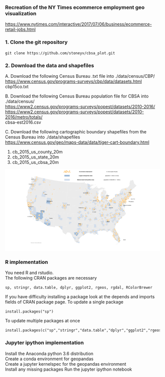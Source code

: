
### Recreation of the NY Times ecommerce employment geo visualization
https://www.nytimes.com/interactive/2017/07/06/business/ecommerce-retail-jobs.html

### 1. Clone the git repository
```
git clone https://github.com/stoneyv/cbsa_plot.git
```

### 2. Download the data and shapefiles  
A. Download the following Census Bureau .txt file into ./data/census/CBP/  
https://www.census.gov/programs-surveys/cbp/data/datasets.html  
cbp15co.txt  
  
B. Download the following Census Bureau population file for CBSA into ./data/census/  
https://www2.census.gov/programs-surveys/popest/datasets/2010-2016/  
https://www2.census.gov/programs-surveys/popest/datasets/2010-2016/metro/totals/  
cbsa-est2016.csv
  
C. Download the following cartographic boundary shapefiles from the Census Bureau into ./data/shapefiles  
https://www.census.gov/geo/maps-data/data/tiger-cart-boundary.html  
1. cb_2015_us_county_20m  
2. cb_2015_us_state_20m  
3. cb_2015_us_cbsa_20m  

<img src="images/ecommerce_2015_by_county_legend_ggplot_1900x1004.png"/>

### R implementation
You need R and rstudio.  
The following CRAN packages are necessary
```
sp, stringr, data.table, dplyr, ggplot2, rgeos, rgdal, RColorBrewer
```
If you have difficulty installing a package look at the depends and imports fields of CRAN package page.
To update a single package

```
install.packages("sp")
```
To update multiple packages at once
```
install.packages(c("sp","stringr","data.table","dplyr","ggplot2","rgeos","rgdal","RColorBrewer"))
```

### Jupyter ipython implementation
Install the Anaconda python 3.6 distribution  
Create a conda environment for geopandas  
Create a jupyter kernelspec for the geopandas environment  
Install any missing packages
Run the jupyter ipython notebook
